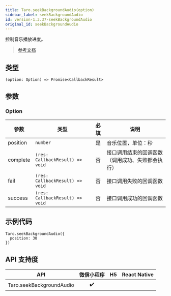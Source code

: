 ```yaml
---
title: Taro.seekBackgroundAudio(option)
sidebar_label: seekBackgroundAudio
id: version-1.3.37-seekBackgroundAudio
original_id: seekBackgroundAudio
---
```


控制音乐播放进度。

> [参考文档](https://developers.weixin.qq.com/miniprogram/dev/api/media/background-audio/wx.seekBackgroundAudio.html)

## 类型

```tsx
(option: Option) => Promise<CallbackResult>
```

## 参数

### Option

| 参数 | 类型 | 必填 | 说明 |
| --- | --- | :---: | --- |
| position | `number` | 是 | 音乐位置，单位：秒 |
| complete | `(res: CallbackResult) => void` | 否 | 接口调用结束的回调函数（调用成功、失败都会执行） |
| fail | `(res: CallbackResult) => void` | 否 | 接口调用失败的回调函数 |
| success | `(res: CallbackResult) => void` | 否 | 接口调用成功的回调函数 |

## 示例代码

```tsx
Taro.seekBackgroundAudio({
  position: 30
})
```

## API 支持度

| API | 微信小程序 | H5 | React Native |
| :---: | :---: | :---: | :---: |
| Taro.seekBackgroundAudio | ✔️ |  |  |
